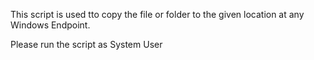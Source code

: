 This script is used tto copy the file or folder to the given location at any Windows Endpoint.

Please run the script as System User